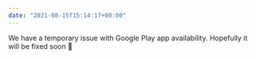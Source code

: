 ```yaml
---
date: "2021-08-15T15:14:17+00:00"
---
```


We have a temporary issue with Google Play app availability. Hopefully it will be fixed soon 🤞